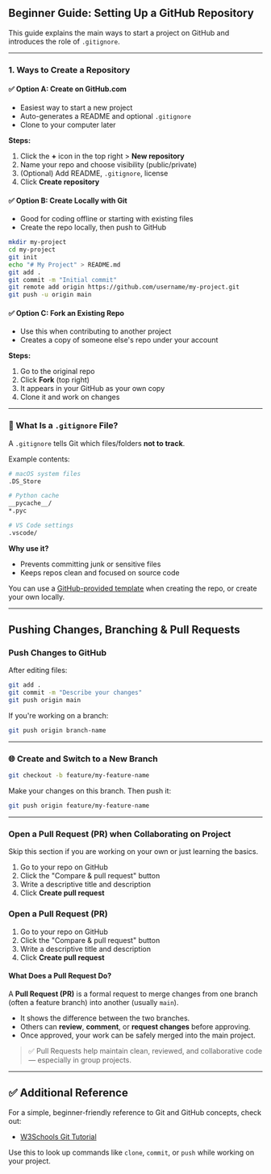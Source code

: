 ## Beginner Guide: Setting Up a GitHub Repository

This guide explains the main ways to start a project on GitHub and introduces the role of `.gitignore`.

---

###  1. Ways to Create a Repository

#### ✅ Option A: Create on GitHub.com

- Easiest way to start a new project
- Auto-generates a README and optional `.gitignore`
- Clone to your computer later

**Steps:**

1. Click the **+** icon in the top right > **New repository**
2. Name your repo and choose visibility (public/private)
3. (Optional) Add README, `.gitignore`, license
4. Click **Create repository**

#### ✅ Option B: Create Locally with Git

- Good for coding offline or starting with existing files
- Create the repo locally, then push to GitHub

```bash
mkdir my-project
cd my-project
git init
echo "# My Project" > README.md
git add .
git commit -m "Initial commit"
git remote add origin https://github.com/username/my-project.git
git push -u origin main
```

#### ✅ Option C: Fork an Existing Repo

- Use this when contributing to another project
- Creates a copy of someone else's repo under your account

**Steps:**

1. Go to the original repo
2. Click **Fork** (top right)
3. It appears in your GitHub as your own copy
4. Clone it and work on changes

---

### 📂 What Is a `.gitignore` File?

A `.gitignore` tells Git which files/folders **not to track**.

Example contents:

```bash
# macOS system files
.DS_Store

# Python cache
__pycache__/
*.pyc

# VS Code settings
.vscode/
```

**Why use it?**

- Prevents committing junk or sensitive files
- Keeps repos clean and focused on source code

You can use a [GitHub-provided template](https://github.com/github/gitignore) when creating the repo, or create your own locally.

---
## Pushing Changes, Branching & Pull Requests

### Push Changes to GitHub

After editing files:

```bash
git add .
git commit -m "Describe your changes"
git push origin main
```

If you're working on a branch:

```bash
git push origin branch-name
```

---

### 🌐 Create and Switch to a New Branch

```bash
git checkout -b feature/my-feature-name
```

Make your changes on this branch. Then push it:

```bash
git push origin feature/my-feature-name
```

---

### Open a Pull Request (PR) when Collaborating on Project 
Skip this section if you are working on your own or just learning the basics.


1. Go to your repo on GitHub
2. Click the "Compare & pull request" button
3. Write a descriptive title and description
4. Click **Create pull request**

###  Open a Pull Request (PR)

1. Go to your repo on GitHub
2. Click the "Compare & pull request" button
3. Write a descriptive title and description
4. Click **Create pull request**



####  What Does a Pull Request Do?

A **Pull Request (PR)** is a formal request to merge changes from one branch (often a feature branch) into another (usually `main`).

- It shows the difference between the two branches.
- Others can **review**, **comment**, or **request changes** before approving.
- Once approved, your work can be safely merged into the main project.

> ✅ Pull Requests help maintain clean, reviewed, and collaborative code — especially in group projects.

---

## ✅ Additional Reference

For a simple, beginner-friendly reference to Git and GitHub concepts, check out:

- [W3Schools Git Tutorial](https://www.w3schools.com/git/git_intro.asp?remote=github)

Use this to look up commands like `clone`, `commit`, or `push` while working on your project.


